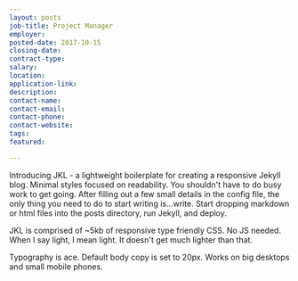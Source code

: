 ```yaml
---
layout: posts
job-title: Project Manager
employer: 
posted-date: 2017-10-15
closing-date:
contract-type:
salary:
location:
application-link:
description:
contact-name:
contact-email:
contact-phone:
contact-website:
tags:
featured:

---
```


<p>
  Introducing JKL - a lightweight boilerplate for creating a responsive Jekyll blog. Minimal styles focused on readability.
  You shouldn't have to do busy work to get going. After filling out a few small details in the config file, the only thing you need
  to do to start writing is...write. Start dropping markdown or html files into the posts directory, run Jekyll, and deploy.
</p>
<p>
  JKL is comprised of ~5kb of responsive type friendly CSS. No JS needed. When I say light, I mean light.
  It doesn't get much lighter than that.
</p>
<p>
  Typography is ace.
  <!--http://en.wikipedia.org/wiki/Robert_Bringhurst-->
  Default body copy is set to 20px.
  <!--http://jxnblk.tumblr.com/post/41796724549/im-sick-of-your-tiny-tiny-type-->
  <!--https://twitter.com/jxnblk/status/281087996663582720-->
  Works on big desktops and small mobile phones.
</p>
